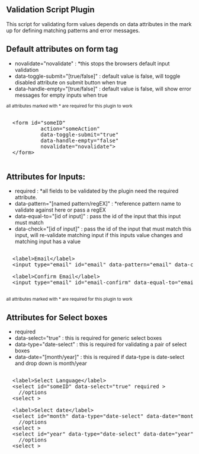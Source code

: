 <h2>Validation Script Plugin</h2>

<p>This script for validating form values depends on data attributes in the mark up for defining matching patterns and error messages.</p>

<h2>Default attributes on form tag</h2>

<ul>
  <li>novalidate="novalidate" : *this stops the browsers default input validation</li>
  <li>data-toggle-submit="[true/false]" : default value is false, will toggle disabled attribute on submit button when true</li>
  <li>data-handle-empty="[true/false]" : default value is false, will show error messages for empty inputs when true</li>
</ul>
<small>all attributes marked with * are required for this plugin to work</small>

<pre>
  
  &lt;form id="someID" 
           action="someAction"
           data-toggle-submit="true" 
           data-handle-empty="false"
           novalidate="novalidate"&gt;
  &lt;/form&gt;

</pre>

<h2>Attributes for Inputs: </h2>

<ul>
  <li>required : *all fields to be validated by the plugin need the required attribute.</li>
  <li>data-pattern="[named pattern/regEX]" : *reference pattern name to validate against here or pass a regEX </li>
  <li>data-equal-to="[id of input]" : pass the id of the input that this input must match</li>
  <li>data-check="[id of input]" : pass the id of the input that must match this input, will re-validate matching input if this inputs value changes and matching input has a value</li>
</ul>

<pre>

  &lt;label&gt;Email&lt;/label&gt;
  &lt;input type="email" id="email" data-pattern="email" data-check="email-confirm" required &gt;

  &lt;label>Confirm Email&lt;/label>  
  &lt;input type="email" id="email-confirm" data-equal-to="email" required &gt;

</pre>

<small>all attributes marked with * are required for this plugin to work</small>

<h2>Attributes for Select boxes</h2>
<ul>
  <li>required</li>
  <li>data-select="true" : this is required for generic select boxes</li>
  <li>data-type="date-select" : this is required for validating a pair of select boxes </li>
  <li>data-date="[month/year]" : this is required if data-type is date-select and drop down is month/year</li>
</ul>

<pre>

  &lt;label&gt;Select Language&lt;/label&gt;
  &lt;select id="someID" data-select="true" required &gt;
    //options 
  &lt;select &gt;

  &lt;label&gt;Select date&lt;/label&gt;
  &lt;select id="month" data-type="date-select" data-date="month" required &gt;
    //options 
  &lt;select &gt;
  &lt;select id="year" data-type="date-select" data-date="year" required &gt;
    //options 
  &lt;select &gt;
  
</pre>
